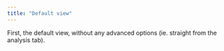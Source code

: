 ```yaml
---
title: "Default view"
---
```


First, the default view, without any advanced options (ie. straight from the analysis tab).